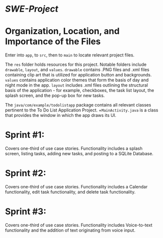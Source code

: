 # *SWE-Project*



# Organization, Location, and Importance of the Files

Enter into ```app```, to ```src```, then to ```main``` to locate relevant project files.

The ```res``` folder holds resources for this project. Notable folders include ```drawable```, ```layout```, and ```values```. ```drawable``` contains .PNG files and .xml files containing clip art that is utilized for application button and backgrounds. ```values``` contains application color themes that form the basis of day and night mode in the app. ```layout``` includes .xml files outlining the structural basis of the application - for example, checkboxes, the task list layout, the splash screen, and the pop-up box for new tasks.

The ```java/com/example/todolistapp``` package contains all relevant classes pertinent to the To Do List Application Project. 
+```MainActivity.java``` is a class that provides the window in which the app draws its UI.



# Sprint #1:

Covers one-third of use case stories. Functionality includes a splash screen, listing tasks, adding new tasks, and posting to a SQLite Database.


# Sprint #2:

Covers one-third of use case stories. Functionality includes a Calendar functionality, edit task functionality, and delete task functionality.


# Sprint #3:

Covers one-third of use case stories. Functionality includes Voice-to-text functionality and the addition of text originating from voice input.
